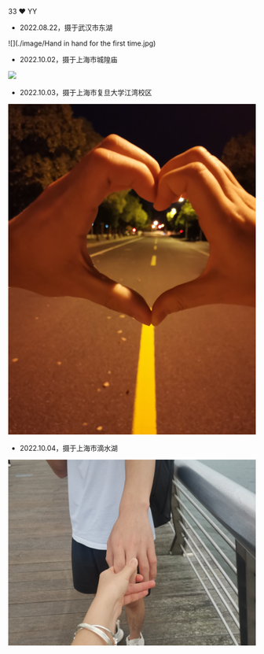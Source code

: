 33 ❤️ YY

* 2022.08.22，摄于武汉市东湖

![](./image/Hand in hand for the first time.jpg)

* 2022.10.02，摄于上海市城隍庙

![](./image/photo-sticker.jpg)

* 2022.10.03，摄于上海市复旦大学江湾校区

![](./image/love.jpg)

* 2022.10.04，摄于上海市滴水湖

![](./image/give-me-your-hand.jpg)
